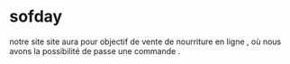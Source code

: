 # sofday
notre site site aura pour objectif de vente de nourriture en ligne , où nous avons la possibilité de passe une commande .
